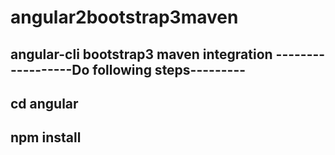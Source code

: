 # angular2bootstrap3maven
angular-cli bootstrap3 maven integration
------------------Do following steps---------
--------------
cd angular
--------------------------------
npm install
-----------------------------------------

